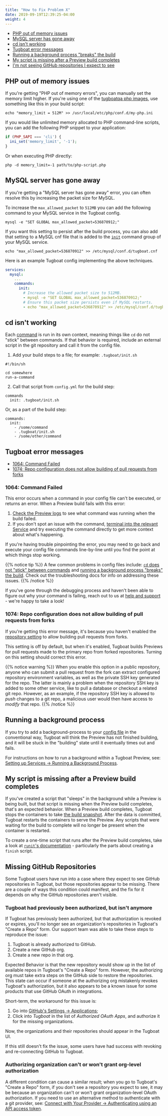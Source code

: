 ```yaml
---
title: "How to Fix Problem X"
date: 2019-09-19T12:39:25-04:00
weight: 4
---
```


- [PHP out of memory issues](#php-out-of-memory-issues)
- [MySQL server has gone away](#mysql-server-has-gone-away)
- [cd isn't working](#cd-isn-t-working)
- [Tugboat error messages](#tugboat-error-messages)
- [Running a background process "breaks" the build](#running-a-background-process)
- [My script is missing after a Preview build completes](#my-script-is-missing-after-a-preview-build-completes)
- [I'm not seeing GitHub repositories I expect to see](#missing-github-repositories)

## PHP out of memory issues

If you're getting "PHP out of memory errors", you can manually set the memory limit higher. If you're using one of the
[tugboatqa php images](/reference/tugboat-images/), use something like this in your build script:

`echo "memory_limit = 512M" >> /usr/local/etc/php/conf.d/my-php.ini`

If you would like unlimited memory allocated to PHP command-line scripts, you can add the following PHP snippet to your
application:

```php
if (PHP_SAPI === 'cli') {
  ini_set('memory_limit', '-1');
}
```

Or when executing PHP directly:

`php -d memory_limit=-1 path/to/php-script.php`

## MySQL server has gone away

If you're getting a "MySQL server has gone away" error, you can often resolve this by increasing the packet size for
MySQL.

To increase the `max_allowed_packet` to `512MB` you can add the following command to your MySQL service in the Tugboat
config.

`mysql -e "SET GLOBAL max_allowed_packet=536870912;"`

If you want this setting to persist after the build process, you can also add that setting to a MySQL cnf file that is
added to the [`init`](/building-a-preview/preview-deep-dive/how-previews-work/#the-build-process-explained) command
group of your MySQL service.

`echo "max_allowed_packet=536870912" >> /etc/mysql/conf.d/tugboat.cnf`

Here is an example Tugboat config implementing the above techniques.

```yaml
services:
  mysql:
    ...
    commands:
      init:
        # Increase the allowed packet size to 512MB.
        - mysql -e "SET GLOBAL max_allowed_packet=536870912;"
        # Ensure this packet size persists even if MySQL restarts.
        - echo "max_allowed_packet=536870912" >> /etc/mysql/conf.d/tugboat.cnf
```

## cd isn't working

Each [command](/setting-up-services/how-to-set-up-services/leverage-service-commands/) is run in its own context,
meaning things like `cd` do not "stick" between commands. If that behavior is required, include an external script in
the git repository and call it from the config file.

1. Add your build steps to a file; for example: `.tugboat/init.sh`

```
#!/bin/sh

cd somewhere
run-a-command
```

2. Call that script from `config.yml` for the build step:

```
commands
  init: .tugboat/init.sh
```

Or, as a part of the build step:

```
commands:
  init:
    - /some/command
    - .tugboat/init.sh
    - /some/other/command
```

## Tugboat error messages

- [1064: Command Failed](#1064-command-failed)
- [1074: Repo configuration does not allow building of pull requests from forks](#1074-repo-configuration-does-not-allow-building-of-pull-requests-from-forks)

### 1064: Command Failed

This error occurs when a command in your config file can't be executed, or returns an error. When a Preview build fails
with this error:

1. [Check the Preview logs](../debug-config-file/#how-to-check-the-preview-logs) to see what command was running when
   the build failed.
2. If you don't spot an issue with the command,
   [terminal into the relevant Service](../debug-config-file/#debug-by-terminal-in-tugboat-s-web-ui) and try executing
   the command directly to get more context about what's happening.

If you're having trouble pinpointing the error, you may need to go back and execute your config file commands
line-by-line until you find the point at which things stop working.

{{% notice tip %}} A few common problems in config files include:
[`cd` does not "stick" between commands](#cd-isn-t-working) and
[running a background process "breaks" the build](#running-a-background-process). Check out the troubleshooting docs for
info on addressing these issues. {{% /notice %}}

If you've gone through the debugging process and haven't been able to figure out why your command is failing, reach out
to us at [help and support](/support/) - we're happy to take a look!

### 1074: Repo configuration does not allow building of pull requests from forks

If you're getting this error message, it's because you haven't enabled the
[repository setting](/setting-up-tugboat/select-repo-settings/) to allow building pull requests from forks.

This setting is off by default, but when it's enabled, Tugboat builds Previews for pull requests made to the primary
repo from forked repositories. Turning on this setting should correct this error.

{{% notice warning %}} When you enable this option in a public repository, anyone who can submit a pull request from the
fork can extract configured repository environment variables, as well as the private SSH key generated for the repo. The
latter is mainly a problem when the repository SSH key is added to some other service, like to pull a database or
checkout a related git repo. However, as an example, if the repository SSH key is allowed to _push_ changes to a git
repo, a malicious user would then have access to _modify_ that repo. {{% /notice %}}

## Running a background process

If you try to add a background-process to your [config file](/setting-up-tugboat/create-a-tugboat-config-file/) in the
conventional way, Tugboat will think the Preview has not finished building, and it will be stuck in the "building" state
until it eventually times out and fails.

For instructions on how to run a background within a Tugboat Preview, see:
[Setting up Services -> Running a Background Process](/setting-up-services/how-to-set-up-services/running-a-background-process/).

## My script is missing after a Preview build completes

If you've created a script that "sleeps" in the background while a Preview is being built, but that script is missing
when the Preview build completes, that's an expected behavior. When a Preview build completes, Tugboat stops the
containers to take [the build snapshot](/building-a-preview/preview-deep-dive/how-previews-work/#the-build-snapshot).
After the data is committed, Tugboat restarts the containers to serve the Preview. Any scripts that were waiting for the
build to complete will no longer be present when the container is restarted.

To create a one-time script that runs after the Preview build completes, take a look at
[`runit`'s documentation](http://smarden.org/runit/runsv.8.html) - particularly the parts about creating a `finish`
script.

## Missing GitHub Repositories

Some Tugboat users have run into a case where they expect to see GitHub repositories in Tugboat, but those repositories
appear to be missing. There are a couple of ways this condition could manifest, and the fix for it depends on why the
GitHub repositories aren't visible.

### Tugboat had previously been authorized, but isn't anymore

If Tugboat has previously been authorized, but that authorization is revoked or expires, you'll no longer see an
organization's repositories in Tugboat's "Create a Repo" form. Our support team was able to take these steps to
reproduce the issue:

1. Tugboat is already authorized to GitHub.
2. Create a new GitHub org.
3. Create a new repo in that org.

Expected Behavior is that the new repository would show up in the list of available repos in Tugboat's "Create a Repo"
form. However, the authorizing org must take extra steps on the GitHub side to restore the repositories. This state can
occur if someone at the authorizing org mistakenly revokes Tugboat's authorization, but it also appears to be a known
issue for some products that use GitHub OAuth in integrations.

Short-term, the workaround for this issue is:

1. Go into [GitHub's Settings -> Applications](https://github.com/settings/applications);
2. Click into _Tugboat_ in the list of _Authorized OAuth Apps_, and authorize it for the missing organizations.

Now, the organizations and their repositories should appear in the Tugboat UI.

If this still doesn't fix the issue, some users have had success with revoking and re-connecting GitHub to Tugboat.

### Authorizing organization can't or won't grant org-level authorization

A different condition can cause a similar result; when you go to Tugboat's "Create a Repo" form, if you don't see a
repository you expect to see, it may be because an organization can't or won't grant organization-level OAuth
authorization. If you need to use an alternative method to authenticate with a git provider, see:
[Connect with Your Provider -> Authenticating using an API access token](/setting-up-tugboat/connect-with-your-provider/#authenticating-using-an-api-access-token).
